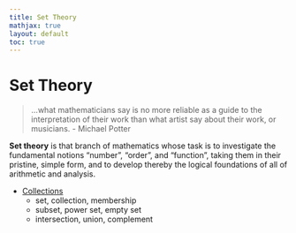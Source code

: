```yaml
---
title: Set Theory
mathjax: true
layout: default
toc: true
---
```





# Set Theory

> ...what mathematicians say is no more reliable as a guide to the interpretation of their work than what artist say about their work, or musicians. - Michael Potter 

**Set theory** is that branch of mathematics whose task is to investigate the fundamental notions “number”, “order”, and “function”, taking them in their pristine, simple form, and to develop thereby the logical foundations of all of arithmetic and analysis.


* [Collections](Collections.html)
    * set, collection, membership
    * subset, power set, empty set
    * intersection, union, complement




